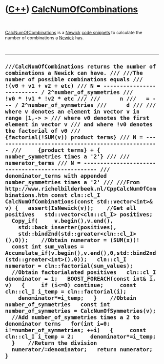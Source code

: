 



 

 

 

 

 

([C++](Cpp.htm)) [CalcNumOfCombinations](CppCalcNumOfCombinations.htm)
======================================================================

 

[CalcNumOfCombinations](CppCalcNumOfCombinations.htm) is a
[Newick](CppNewick.htm) [code snippets](CppCodeSnippets.htm) to
calculate the number of combinations a [Newick](CppNewick.htm) has.

 

  --------------------------------------------------------------------------------------------------------------------------------------------------------------------------------------------------------------------------------------------------------------------------------------------------------------------------------------------------------------------------------------------------------------------------------------------------------------------------------------------------------------------------------------------------------------------------------------------------------------------------------------------------------------------------------------------------------------------------------------------------------------------------------------------------------------------------------------------------------------------------------------------------------------------------------------------------------------------------------------------------------------------------------------------------------------------------------------------------------------------------------------------------------------------------------------------------------------------------------------------------------------------------------------------------------------------------------------------------------------------------------------------------------------------------------------------------------------------------------------------------------------------------------------------------------------------------------------------------------------------------------------------------------------------------------------------------------------------------------------------------------------------------------------------------------------------------------------------------------------------------------------------------------------------------------
  ` ///CalcNumOfCombinations returns the number of combinations a Newick can have. /// ///The number of possible combinations equals ///     !(v0 + v1 + v2 + etc) /// N = -------------------------- / 2^number_of_symmetries ///     !v0 * !v1 * !v2 * etc /// ///      n ///   = --- / 2^number_of_symmetries ///      d /// /// where v denotes an element in vector v in range [1,-> > /// where v0 denotes the first element in vector v /// and where !v0 denotes the factorial of v0 ///     {factorial(!SUM(v)) product terms} /// N = -------------------------------------------------- ///     {product terms} + { number_symmetries times a '2'} /// ///     numerator_terms /// N = -------------------------------------------------- ///     denominator_terms with appended number_symmetries times a '2' /// ///From http://www.richelbilderbeek.nl/CppCalcNumOfCombinations.htm const cln::cl_I CalcNumOfCombinations(const std::vector<int>& v) {   assert(IsNewick(v));    //Get all positives   std::vector<cln::cl_I> positives;   Copy_if(     v.begin(),v.end(),     std::back_inserter(positives),     std::bind2nd(std::greater<cln::cl_I>(),0));    //Obtain numerator = (SUM(x))!   const int sum_values = Accumulate_if(v.begin(),v.end(),0,std::bind2nd(std::greater<int>(),0));   cln::cl_I numerator = cln::factorial(sum_values);    //Obtain factorialated positives   cln::cl_I denominator = 1;   BOOST_FOREACH(const int& i, v)   {     if (i<=0) continue;     const cln::cl_I i_temp = cln::factorial(i);     denominator*=i_temp;   }    //Obtain number_of_symmetries   const int number_of_symmetries = CalcNumOfSymmetries(v);    //Add number_of_symmetries times a 2 to denominator terms   for(int i=0; i!=number_of_symmetries; ++i)   {     const cln::cl_I i_temp = 2;     denominator*=i_temp;   }    //Return the division   numerator/=denominator;   return numerator; } `
  --------------------------------------------------------------------------------------------------------------------------------------------------------------------------------------------------------------------------------------------------------------------------------------------------------------------------------------------------------------------------------------------------------------------------------------------------------------------------------------------------------------------------------------------------------------------------------------------------------------------------------------------------------------------------------------------------------------------------------------------------------------------------------------------------------------------------------------------------------------------------------------------------------------------------------------------------------------------------------------------------------------------------------------------------------------------------------------------------------------------------------------------------------------------------------------------------------------------------------------------------------------------------------------------------------------------------------------------------------------------------------------------------------------------------------------------------------------------------------------------------------------------------------------------------------------------------------------------------------------------------------------------------------------------------------------------------------------------------------------------------------------------------------------------------------------------------------------------------------------------------------------------------------------------------------

 

 

 

 

 





 



